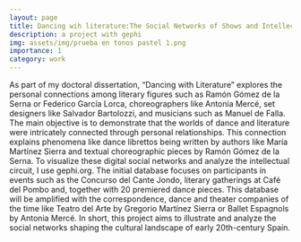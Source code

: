 ```yaml
---
layout: page
title: Dancing wih literature:The Social Networks of Shows and Intellectual Circuits in Spain (1911-1933)
description: a project with gephi
img: assets/img/prueba en tonos pastel 1.png
importance: 1
category: work
---
```


As part of my doctoral dissertation, “Dancing with Literature” explores the personal connections among literary figures such as Ramón Gómez de la Serna or Federico García Lorca, choreographers like Antonia Mercé, set designers like Salvador Bartolozzi, and musicians such as Manuel de Falla. The main objective is to demonstrate that the worlds of dance and literature were intricately connected through personal relationships. This connection explains phenomena like dance librettos being written by authors like María Martínez Sierra and textual choreographic pieces by Ramón Gómez de la Serna. To visualize these digital social networks and analyze the intellectual circuit, I use gephi.org. The initial database focuses on participants in events such as the Concurso del Cante Jondo, literary gatherings at Café del Pombo and, together with 20 premiered dance pieces. This database will be amplified with the correspondence, dance and theater companies of the time like Teatro del Arte by Gregorio Martínez Sierra or Ballet Espagnols by Antonia Mercé. In short, this project aims to illustrate and analyze the social networks shaping the cultural landscape of early 20th-century Spain.
  

